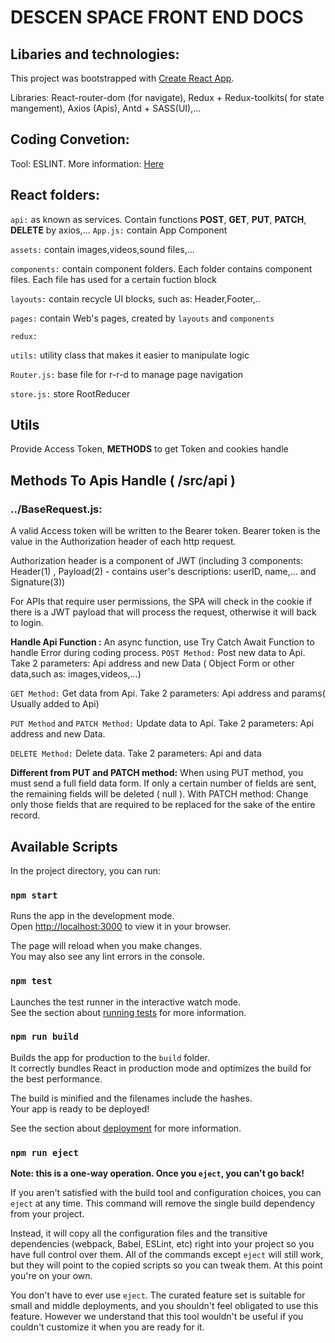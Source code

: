 # DESCEN SPACE FRONT END DOCS

## Libaries and technologies: 

This project was bootstrapped with [Create React App](https://github.com/facebook/create-react-app).

Libraries: React-router-dom (for navigate), Redux + Redux-toolkits( for state mangement), Axios (Apis), Antd + SASS(UI),... 

## Coding Convetion:
Tool: ESLINT. More information: [Here](https://viblo.asia/p/hay-su-dung-eslint-cho-du-an-cua-ban-bJzKm07O59N)

## React folders:
`api:` as known as services. Contain functions **POST**, **GET**, **PUT**, **PATCH**, **DELETE** by axios,...
`App.js:` contain App Component

`assets:` contain images,videos,sound files,...

`components:` contain component folders. Each folder contains component files. Each file has used for a certain fuction block

`layouts:` contain recycle UI blocks, such as: Header,Footer,..

`pages:` contain Web's pages, created by `layouts` and `components`

`redux:`

`utils:` utility class that makes it easier to manipulate logic

`Router.js:` base file for r-r-d to manage page navigation

`store.js:` store RootReducer

## Utils
Provide Access Token, **METHODS** to get Token and cookies handle

## Methods To Apis Handle ( /src/api )
### ../BaseRequest.js:
A valid Access token will be written to the Bearer token. Bearer token is the value in the Authorization header of each http request.

Authorization header is a component of JWT (including 3 components: Header(1) , Payload(2) - contains user's descriptions: userID, name,… and Signature(3))

For APIs that require user permissions, the SPA will check in the cookie if there is a JWT payload that will process the request, otherwise it will back to login.

**Handle Api Function :** An async function, use Try Catch Await Function to handle Error during coding process. 
`POST Method:` Post new data to Api. Take 2 parameters: Api address and new Data ( Object Form or other data,such as: images,videos,...) 

`GET Method:` Get data from Api. Take 2 parameters: Api address and params( Usually added to Api)

`PUT Method` and `PATCH Method:` Update data to Api. Take 2 parameters: Api address and new Data.

`DELETE Method:` Delete data. Take 2 parameters: Api and data

**Different from PUT and PATCH method:** 
When using PUT method, you must send a full field data form. If only a certain number of fields are sent, the remaining fields will be deleted ( null ). With PATCH method: Change only those fields that are required to be replaced for the sake of the entire record.

## Available Scripts

In the project directory, you can run:

### `npm start`

Runs the app in the development mode.\
Open [http://localhost:3000](http://localhost:3000) to view it in your browser.

The page will reload when you make changes.\
You may also see any lint errors in the console.

### `npm test`

Launches the test runner in the interactive watch mode.\
See the section about [running tests](https://facebook.github.io/create-react-app/docs/running-tests) for more information.

### `npm run build`

Builds the app for production to the `build` folder.\
It correctly bundles React in production mode and optimizes the build for the best performance.

The build is minified and the filenames include the hashes.\
Your app is ready to be deployed!

See the section about [deployment](https://facebook.github.io/create-react-app/docs/deployment) for more information.

### `npm run eject`

**Note: this is a one-way operation. Once you `eject`, you can't go back!**

If you aren't satisfied with the build tool and configuration choices, you can `eject` at any time. This command will remove the single build dependency from your project.

Instead, it will copy all the configuration files and the transitive dependencies (webpack, Babel, ESLint, etc) right into your project so you have full control over them. All of the commands except `eject` will still work, but they will point to the copied scripts so you can tweak them. At this point you're on your own.

You don't have to ever use `eject`. The curated feature set is suitable for small and middle deployments, and you shouldn't feel obligated to use this feature. However we understand that this tool wouldn't be useful if you couldn't customize it when you are ready for it.


